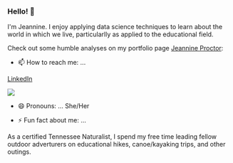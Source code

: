 ### Hello! 👋

<!--
**jproctor-rebecca/jproctor-rebecca** is a ✨ _special_ ✨ repository because its `README.md` (this file) appears on your GitHub profile.-->

I'm Jeannine. I enjoy applying data science techniques to learn about the world in which we live, particularlly as applied to the educational field.

Check out some humble analyses on my portfolio page [Jeannine Proctor](https://jproctor-rebecca.github.io):


- 📫 How to reach me: ... 

 [LinkedIn](https://www.linkedin.com/in/jeannine-proctor)
 
 <a href="mailto:jproctor.m.ed.tn@gmail.com?"><img src="https://img.shields.io/badge/gmail-%23DD0031.svg?&style=for-the-badge&logo=gmail&logoColor=white"/></a>

- 😄 Pronouns: ... She/Her

- ⚡ Fun fact about me: ... 

As a certified Tennessee Naturalist, I spend my free time leading fellow outdoor adverturers on educational hikes, canoe/kayaking trips, and other outings.

